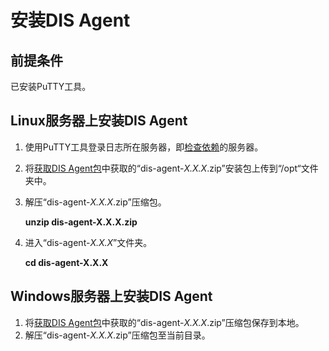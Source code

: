 # 安装DIS Agent<a name="dgc_01_0221"></a>

## 前提条件<a name="zh-cn_topic_0194140677_s24957458d39143a58604bc0461d470f8"></a>

已安装PuTTY工具。

## Linux服务器上安装DIS Agent<a name="zh-cn_topic_0194140677_sa5775806c95449c0b825ec6ee640dce1"></a>

1.  使用PuTTY工具登录日志所在服务器，即[检查依赖](安装前准备.md#zh-cn_topic_0194140940_sa6c86a31e0554e628a3db9aa497d526a)的服务器。
2.  将[获取DIS Agent包](安装前准备.md#zh-cn_topic_0194140940_sc2fc01ad14554a2da58d11b689c4f712)中获取的“dis-agent-_X.X.X_.zip”安装包上传到“/opt“文件夹中。
3.  解压“dis-agent-_X.X.X_.zip”压缩包。

    **unzip dis-agent-X.X.X.zip**

4.  进入“dis-agent-_X.X.X_”文件夹。

    **cd dis-agent-X.X.X**


## Windows服务器上安装DIS Agent<a name="zh-cn_topic_0194140677_section10140912111846"></a>

1.  将[获取DIS Agent包](安装前准备.md#zh-cn_topic_0194140940_sc2fc01ad14554a2da58d11b689c4f712)中获取的“dis-agent-_X.X.X_.zip”压缩包保存到本地。
2.  解压“dis-agent-_X.X.X_.zip”压缩包至当前目录。

